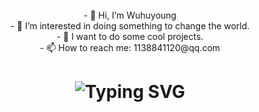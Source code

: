 
<div align="center">
  <br/>
- 👋 Hi, I’m Wuhuyoung
    <br/>
- 👀 I’m interested in doing something to change the world.
    <br/>
- 👻 I want to do some cool projects.
    <br/>
- 📫 How to reach me: 1138841120@qq.com
</div>

<h1 align="center">
  <img src="https://readme-typing-svg.demolab.com?font=Fira+Code&pause=1000&width=235&lines=Hello+World+!!" alt="Typing SVG" />
</h1>
